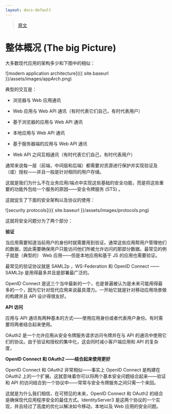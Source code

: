 ```yaml
---
layout: docs-default
---
```


> [原文](https://identityserver.github.io/Documentation/docsv2/overview/bigPicture.html)

# 整体概况 (The big Picture)

大多数现代应用的架构多少和下图中的相似：

![modern application architecture]({{ site.baseurl }}/assets/images/appArch.png)

典型的交互是：

* 浏览器与 Web 应用通讯

* Web 应用与 Web API 通讯（有时代表它们自己，有时代表用户）

* 基于浏览器的应用与 Web API 通讯

* 本地应用与 Web API 通讯

* 基于服务器端的应用与 Web API 通讯

* Web API 之间互相通讯（有时代表它们自己，有时代表用户）

通常来说每一层（前端，中间层和后端）都需要对资源进行保护并实现验证及（或）授权——并且一般是针对相同的用户存储。

这就是我们为什么不在业务应用/端点中实现这些基础的安全功能，而是将这些重要的功能外包给一个服务的原因——安全令牌服务 (STS) 。

这就促生了下面的安全架构以及协议的使用：

![security protocols]({{ site.baseurl }}/assets/images/protocols.png)

这就将安全问题分为了两个部分：

**验证**

当应用需要知道当前用户的身份时就需要用到验证。通常这些应用帮用户管理他们的数据，因此需要确保用户只能访问他们所被允许访问的那部分数据。最常见的例子就是（典型的） Web 应用——但是本地应用和基于 JS 的应用也需要验证。

最常见的验证协议就是 SAML2p ，WS-Federation 和 OpenID Connect —— SAML2p 是用得最多并且是部署最广泛的。

OpenID Connect 是这三个当中最新的一个，也是普遍被认为是未来可能用得最多的一个，因为它针对现代应用来说最具潜力。一开始它就是针对移动应用场景做的构建并且 API 设计得很友好。

**API 访问**

应用与 API 通讯有两种基本的方式——使用应用身份或者代表用户身份。有时需要将两者结合起来使用。

OAuth2 是一个允许应用从安全令牌服务请求访问令牌并在与 API 的通讯中使用它们的协议。由于验证和授权的集中化，这会同时减小客户端应用和 API 的复杂度，

**OpenID Connect 和 OAuth2 ——结合起来使用更好**

OpenID Connect 和 OAuth2 非常相似——事实上 OpenID Connect 是构建在 OAuth2 上的一个扩展。这就意味着你可以将两个基本安全问题结合起来——验证和 API 的访问结合到一个协议中——常常与安全令牌服务之间只需一个来回。

这就是为什么我们相信，在可预见的未来，OpenID Connect 和 OAuth2 的结合是确保现代应用程序安全的最佳方式。IdentityServer3 是这两个协议的一个实现，并且经过了高度的优化以解决如今移动，本地以及 Web 应用的安全问题。